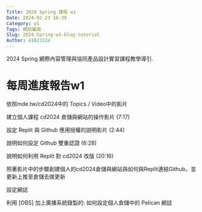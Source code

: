 ```yaml
---
Title: 2024 Spring 課程 w1
Date: 2024-02-23 16:39
Category: w1
Tags: 網誌編寫
Slug: 2024-Spring-w1-blog-tutorial
Author: 41023124
---
```


2024 Spring 網際內容管理與協同產品設計實習課程教學導引.

<!-- PELICAN_END_SUMMARY -->
# 每周進度報告w1

依照mde.tw/cd2024中的 Topics / Video中的影片

建立個人課程 cd2024 倉儲與網站的操作影片 (7:17)

設定 Replit 與 Github 應用授權的說明影片 (2:44)

說明如何設定 Github 雙重認證 (6:28)

說明如何利用 Replit 對 cd2024 改版 (20:16)

照著影片中的步驟創建個人的cd2024倉儲與網站與如何與Replit連結Github，並更新上推至倉儲去做更新

設定網誌

利用 [OBS] 加上廣播系統錄製的: 如何設定個人倉儲中的 Pelican 網誌